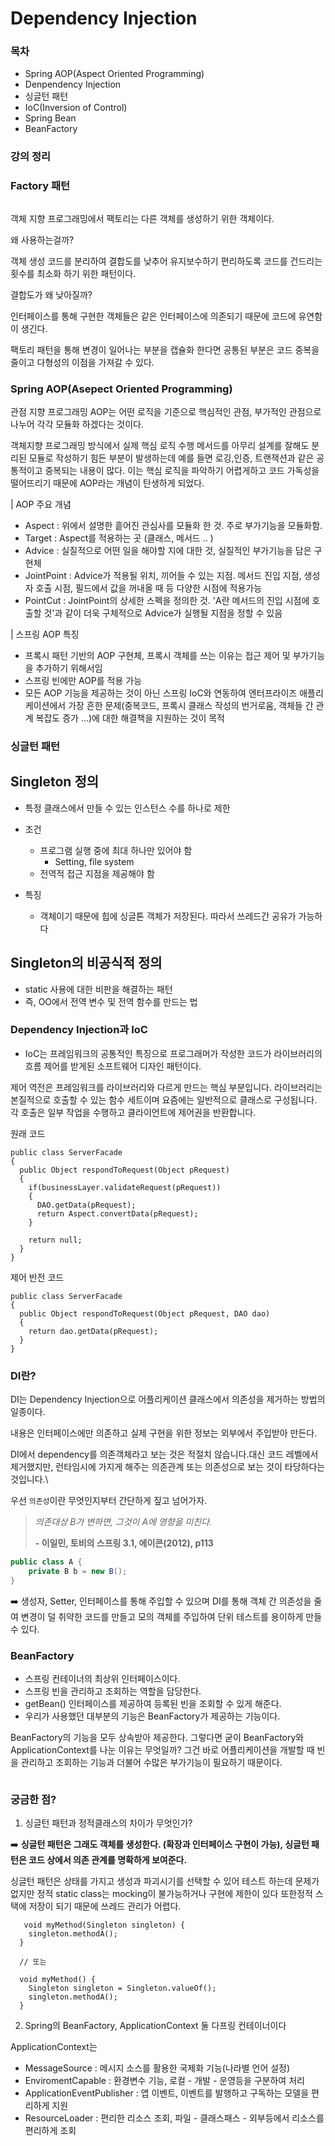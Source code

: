 # Dependency Injection

### 목차

* Spring AOP(Aspect Oriented Programming)
* Denpendency Injection
* 싱글턴 패턴
* IoC(Inversion of Control)
* Spring Bean
* BeanFactory

### 강의 정리

### Factory 패턴

<figure><img src="../.gitbook/assets/image (2) (1) (1).png" alt=""><figcaption></figcaption></figure>

객체 지향 프로그래밍에서 팩토리는 다른 객체를 생성하기 위한 객체이다.&#x20;

왜 사용하는걸까?&#x20;

객체 생성 코드를 분리하여 결합도를 낮추어 유지보수하기 편리하도록 코드를 건드리는 횟수를 최소화 하기 위한 패턴이다.&#x20;

결합도가 왜 낮아질까?

인터페이스를 통해 구현한 객체들은 같은 인터페이스에 의존되기 때문에 코드에 유연함이 생긴다.&#x20;

팩토리 패턴을 통해 변경이 일어나는 부분을 캡슐화 한다면 공통된 부분은 코드 중복을 줄이고 다형성의 이점을 가져갈 수 있다.



### Spring AOP(Asepect Oriented Programming)

관점 지향 프로그래밍 AOP는 어떤 로직을 기준으로 핵심적인 관점, 부가적인 관점으로 나누어 각각 모듈화 하겠다는 것이다.

객체지향 프로그래밍 방식에서 실제 핵심 로직 수행 메서드를 아무리 설계를 잘해도 분리된 모듈로 작성하기 힘든 부분이 발생하는데 예를 들면 로깅,인증, 트랜잭션과 같은 공통적이고 중복되는 내용이 많다. 이는 핵심 로직을 파악하기 어렵게하고 코드 가독성을 떨어뜨리기 때문에 AOP라는 개념이 탄생하게 되었다.



\| AOP 주요 개념

* Aspect : 위에서 설명한 흩어진 관심사를 모듈화 한 것. 주로 부가기능을 모듈화함.
* Target : Aspect를 적용하는 곳 (클래스, 메서드 .. )
* Advice : 실질적으로 어떤 일을 해야할 지에 대한 것, 실질적인 부가기능을 담은 구현체
* JointPoint : Advice가 적용될 위치, 끼어들 수 있는 지점. 메서드 진입 지점, 생성자 호출 시점, 필드에서 값을 꺼내올 때 등 다양한 시점에 적용가능
* PointCut : JointPoint의 상세한 스펙을 정의한 것. 'A란 메서드의 진입 시점에 호출할 것'과 같이 더욱 구체적으로 Advice가 실행될 지점을 정할 수 있음

&#x20;

\| 스프링 AOP 특징

* 프록시 패턴 기반의 AOP 구현체, 프록시 객체를 쓰는 이유는 접근 제어 및 부가기능을 추가하기 위해서임
* 스프링 빈에만 AOP를 적용 가능
* 모든 AOP 기능을 제공하는 것이 아닌 스프링 IoC와 연동하여 엔터프라이즈 애플리케이션에서 가장 흔한 문제(중복코드, 프록시 클래스 작성의 번거로움, 객체들 간 관계 복잡도 증가 ...)에 대한 해결책을 지원하는 것이 목적

### 싱글턴 패턴

## Singleton 정의 <a href="#singleton" id="singleton"></a>

* 특정 클래스에서 만들 수 있는 인스턴스 수를 하나로 제한
*   조건

    * 프로그램 실행 중에 최대 하나만 있어야 함
      * Setting, file system
    * 전역적 접근 지점을 제공해야 함


* 특징
  * 객체이기 때문에 힙에 싱글톤 객체가 저장된다. 따라서 쓰레드간 공유가 가능하다

## Singleton의 비공식적 정의 <a href="#singleton" id="singleton"></a>

* static 사용에 대한 비판을 해결하는 패턴
* 즉, OO에서 전역 변수 및 전역 함수를 만드는 법

### Dependency Injection과 IoC

* IoC는 프레임워크의 공통적인 특징으로 프로그래머가 작성한 코드가 라이브러리의 흐름 제어를 받게된 소프트웨어 디자인 패턴이다.&#x20;

제어 역전은 프레임워크를 라이브러리와 다르게 만드는 핵심 부분입니다. 라이브러리는 본질적으로 호출할 수 있는 함수 세트이며 요즘에는 일반적으로 클래스로 구성됩니다. 각 호출은 일부 작업을 수행하고 클라이언트에 제어권을 반환합니다.

원래 코드

```
public class ServerFacade
{
  public Object respondToRequest(Object pRequest)
  {
    if(businessLayer.validateRequest(pRequest))
    {
      DAO.getData(pRequest);
      return Aspect.convertData(pRequest);
    }

    return null;
  }
}
```

제어 반전 코드

```
public class ServerFacade
{
  public Object respondToRequest(Object pRequest, DAO dao)
  {
    return dao.getData(pRequest);
  }
}
```

### DI란?

DI는 Dependency Injection으로 어플리케이션 클래스에서 의존성을 제거하는 방법의 일종이다.

내용은 인터페이스에만 의존하고 실제 구현을 위한 정보는   외부에서 주입받아 만든다.

DI에서 dependency를 의존객체라고 보는 것은 적절치 않습니다.대신 코드 레벨에서 제거했지만, 런타임시에 가지게 해주는 의존관계 또는 의존성으로 보는 것이 타당하다는 것입니다.\


우선 `의존성`이란 무엇인지부터 간단하게 짚고 넘어가자.

> _의존대상 B가 변하면, 그것이 A에 영향을 미친다._
>
> **- 이일민, 토비의 스프링 3.1, 에이콘(2012), p113**

```java
public class A {
    private B b = new B();
}
```

➡️ 생성자, Setter, 인터페이스를 통해 주입할 수 있으며 DI를 통해 객체 간 의존성을 줄여 변경이 덜 취약한 코드를 만들고 모의 객체를 주입하여 단위 테스트를 용이하게 만들 수 있다.

### BeanFactory

* 스프링 컨테이너의 최상위 인터페이스이다.
* 스프링 빈을 관리하고 조회하는 역할을 담당한다.
* getBean() 인터페이스를 제공하여 등록된 빈을 조회할 수 있게 해준다.
* 우리가 사용했던 대부분의 기능은 BeanFactory가 제공하는 기능이다.

BeanFactory의 기능을 모두 상속받아 제공한다. 그렇다면 굳이 BeanFactory와 ApplicationContext를 나눈 이유는 무엇일까? 그건 바로 어플리케이션을 개발할 때 빈을 관리하고 조회하는 기능과 더불어 수많은 부가기능이 필요하기 때문이다.

&#x20;

<figure><img src="../.gitbook/assets/image (5).png" alt=""><figcaption></figcaption></figure>

### 궁금한 점?

1. 싱글턴 패턴과 정적클래스의 차이가 무엇인가?

➡️ **싱글턴 패턴은 그래도 객체를 생성한다. (확장과 인터페이스 구현이 가능), 싱글턴 패턴은 코드 상에서 의존 관계를 명확하게 보여준다.**

싱글턴 패턴은 상태를 가지고 생성과 파괴시기를 선택할 수 있어 테스트 하는데 문제가 없지만 정적 static class는 mocking이 불가능하거나 구현에 제한이 있다 또한정적 스택에 저장이 되기 때문에 쓰레드 관리가 어렵다.

```
   void myMethod(Singleton singleton) {
   	singleton.methodA();
  }

  // 또는

  void myMethod() {
  	Singleton singleton = Singleton.valueOf();
  	singleton.methodA();
  }
```

2. Spring의 BeanFactory, ApplicationContext 둘 다프링 컨테이너이다&#x20;

ApplicationContext는&#x20;

* MessageSource : 메시지 소스를 활용한 국제화 기능(나라별 언어 설정)
* EnviromentCapable : 환경변수 기능, 로컬 - 개발 - 운영등을 구분하여 처리
* ApplicationEventPublisher : 앱 이벤트, 이벤트를 발행하고 구독하는 모델을 편리하게 지원
* ResourceLoader : 편리한 리소스 조회, 파일 - 클래스패스 - 외부등에서 리소스를 편리하게 조회

<figure><img src="../.gitbook/assets/image (2) (1).png" alt=""><figcaption></figcaption></figure>

